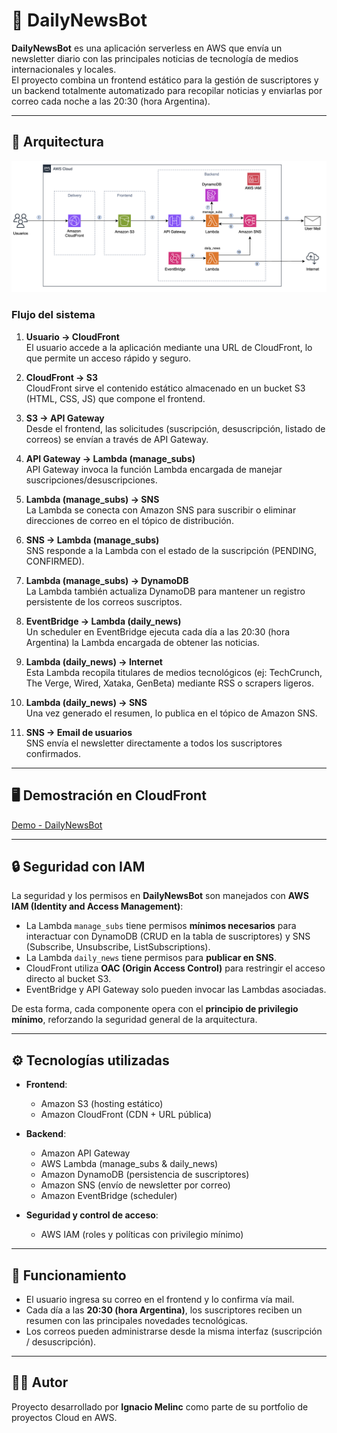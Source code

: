 # 📰 DailyNewsBot

**DailyNewsBot** es una aplicación serverless en AWS que envía un newsletter diario con las principales noticias de tecnología de medios internacionales y locales.  
El proyecto combina un frontend estático para la gestión de suscriptores y un backend totalmente automatizado para recopilar noticias y enviarlas por correo cada noche a las 20:30 (hora Argentina).

---

## 🚀 Arquitectura

![Arquitectura](docs/dailynewsbot-architecture.png)

### Flujo del sistema

1. **Usuario → CloudFront**  
   El usuario accede a la aplicación mediante una URL de CloudFront, lo que permite un acceso rápido y seguro.

2. **CloudFront → S3**  
   CloudFront sirve el contenido estático almacenado en un bucket S3 (HTML, CSS, JS) que compone el frontend.

3. **S3 → API Gateway**  
   Desde el frontend, las solicitudes (suscripción, desuscripción, listado de correos) se envían a través de API Gateway.

4. **API Gateway → Lambda (manage_subs)**  
   API Gateway invoca la función Lambda encargada de manejar suscripciones/desuscripciones.

5. **Lambda (manage_subs) → SNS**  
   La Lambda se conecta con Amazon SNS para suscribir o eliminar direcciones de correo en el tópico de distribución.

6. **SNS → Lambda (manage_subs)**  
   SNS responde a la Lambda con el estado de la suscripción (PENDING, CONFIRMED).

7. **Lambda (manage_subs) → DynamoDB**  
   La Lambda también actualiza DynamoDB para mantener un registro persistente de los correos suscriptos.

8. **EventBridge → Lambda (daily_news)**  
   Un scheduler en EventBridge ejecuta cada día a las 20:30 (hora Argentina) la Lambda encargada de obtener las noticias.

9. **Lambda (daily_news) → Internet**  
   Esta Lambda recopila titulares de medios tecnológicos (ej: TechCrunch, The Verge, Wired, Xataka, GenBeta) mediante RSS o scrapers ligeros.

10. **Lambda (daily_news) → SNS**  
    Una vez generado el resumen, lo publica en el tópico de Amazon SNS.

11. **SNS → Email de usuarios**  
    SNS envía el newsletter directamente a todos los suscriptores confirmados.

---
## 🖥️ Demostración en CloudFront

[Demo - DailyNewsBot](https://d2g8iozk6iq1s3.cloudfront.net/)

---

## 🔒 Seguridad con IAM

La seguridad y los permisos en **DailyNewsBot** son manejados con **AWS IAM (Identity and Access Management)**:

- La Lambda `manage_subs` tiene permisos **mínimos necesarios** para interactuar con DynamoDB (CRUD en la tabla de suscriptores) y SNS (Subscribe, Unsubscribe, ListSubscriptions).  
- La Lambda `daily_news` tiene permisos para **publicar en SNS**.  
- CloudFront utiliza **OAC (Origin Access Control)** para restringir el acceso directo al bucket S3.  
- EventBridge y API Gateway solo pueden invocar las Lambdas asociadas.  

De esta forma, cada componente opera con el **principio de privilegio mínimo**, reforzando la seguridad general de la arquitectura.

---

## ⚙️ Tecnologías utilizadas

- **Frontend**:  
  - Amazon S3 (hosting estático)  
  - Amazon CloudFront (CDN + URL pública)  

- **Backend**:  
  - Amazon API Gateway  
  - AWS Lambda (manage_subs & daily_news)  
  - Amazon DynamoDB (persistencia de suscriptores)  
  - Amazon SNS (envío de newsletter por correo)  
  - Amazon EventBridge (scheduler)  

- **Seguridad y control de acceso**:  
  - AWS IAM (roles y políticas con privilegio mínimo)  

---

## 📅 Funcionamiento

- El usuario ingresa su correo en el frontend y lo confirma vía mail.  
- Cada día a las **20:30 (hora Argentina)**, los suscriptores reciben un resumen con las principales novedades tecnológicas.  
- Los correos pueden administrarse desde la misma interfaz (suscripción / desuscripción).

---

## 🧑‍💻 Autor

Proyecto desarrollado por **Ignacio Melinc** como parte de su portfolio de proyectos Cloud en AWS.
